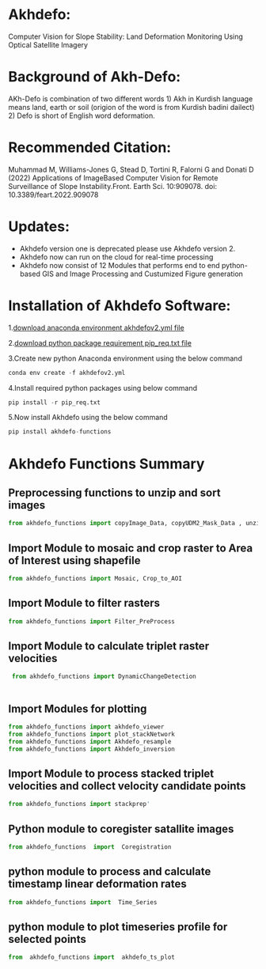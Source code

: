 
# Akhdefo: 
Computer Vision for Slope Stability: Land Deformation Monitoring Using Optical Satellite Imagery
# Background of Akh-Defo:
AKh-Defo is combination of two different words 1) Akh in Kurdish language means land, earth or soil (origion of the word is from Kurdish badini dailect) 2) Defo is short of English word deformation.

# Recommended Citation:
Muhammad M, Williams-Jones G, Stead D, Tortini R, Falorni G and Donati D (2022) Applications of ImageBased Computer Vision for Remote Surveillance of Slope Instability.Front. Earth Sci. 10:909078. doi: 10.3389/feart.2022.909078

# Updates:
* Akhdefo version one is deprecated please use Akhdefo version 2.
* Akhdefo now can run on the cloud for real-time processing
* Akhdefo now consist of 12 Modules that performs end to end python-based GIS and Image Processing and Custumized Figure generation

# Installation of Akhdefo Software:

1.[download anaconda environment akhdefov2.yml file](akhdefov2.yml) 

2.[download python package  requirement  pip_req.txt file](pip_req.txt) 

3.Create new python Anaconda environment using the below command

```python
conda env create -f akhdefov2.yml

```

4.Install required python packages using below command

```python
pip install -r pip_req.txt
```

5.Now install Akhdefo using the below command

```python
pip install akhdefo-functions
```

# Akhdefo Functions Summary

##  Preprocessing functions to unzip and sort images

```python
from akhdefo_functions import copyImage_Data, copyUDM2_Mask_Data , unzip
```

##   Import Module to mosaic and crop raster to Area of Interest using shapefile

```python
from akhdefo_functions import Mosaic, Crop_to_AOI
```

##  Import Module to filter rasters

```python
from akhdefo_functions import Filter_PreProcess
```

## Import Module to calculate triplet raster velocities

```python
 from akhdefo_functions import DynamicChangeDetection
 
 ```

##  Import Modules for plotting

```python
from akhdefo_functions import akhdefo_viewer
from akhdefo_functions import plot_stackNetwork
from akhdefo_functions import Akhdefo_resample
from akhdefo_functions import Akhdefo_inversion
```

##  Import Module to process stacked triplet velocities and collect velocity candidate points

```python
from akhdefo_functions import stackprep'
```
##  Python module to coregister satallite images

```python
from akhdefo_functions  import  Coregistration
```

##  python module to process and calculate timestamp linear deformation rates

```python
from akhdefo_functions import  Time_Series
```

##  python module to plot timeseries profile for selected points

```python
from  akhdefo_functions import  akhdefo_ts_plot

```